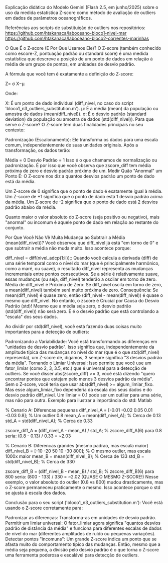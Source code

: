 Explicação didática do Modelo Gemini (Flash 2.5, em junho/2025) sobre o uso da medida estatística Z-score como método de avaliação de outliers em dados de parâmetros oceanográficos.

Referências aos scripts de substituição de outliers nos repositórios:
https://github.com/htakanaca/laboceano-bloco1-nivel-mar
https://github.com/htakanaca/laboceano-bloco2-correntes-marinhas


O Que É o Z-score (E Por Que Usamos Ele)?
O Z-score (também conhecido como escore-Z, pontuação padrão ou standard score) é uma medida estatística que descreve a posição de um ponto de dados em relação à média de um grupo de pontos, em unidades de desvio padrão.

A fórmula que você tem é exatamente a definição do Z-score:

Z= 
σ
X−μ
​
 

Onde:

X: É um ponto de dado individual (diff_nivel, no caso do script 'bloco1_n3_outliers_substitution.m').
μ: É a média (mean) da população ou amostra de dados (mean(diff_nivel)).
σ: É o desvio padrão (standard deviation) da população ou amostra de dados (std(diff_nivel)).
Para que serve o Z-score?
O Z-score tem duas finalidades principais no seu contexto:

Padronização (Escalonamento): Ele transforma os dados para uma escala comum, independentemente de suas unidades originais. Após a transformação, os dados terão:

Média = 0
Desvio Padrão = 1 Isso é o que chamamos de normalização ou padronização. É por isso que você observa que zscore_diff tem média próxima de zero e desvio padrão próximo de um.
Medir Quão "Anormal" um Ponto É: O Z-score nos diz a quantos desvios padrão um ponto de dado está da média.

Um Z-score de 0 significa que o ponto de dado é exatamente igual à média.
Um Z-score de +1 significa que o ponto de dado está 1 desvio padrão acima da média.
Um Z-score de -2 significa que o ponto de dado está 2 desvios padrão abaixo da média.

Quanto maior o valor absoluto do Z-score (seja positivo ou negativo), mais "anormal" ou incomum é aquele ponto de dado em relação ao restante do conjunto.

Por Que Você Não Vê Muita Mudança ao Subtrair a Média (mean(diff_nivel))?
Você observou que diff_nivel já está "em torno de 0" e que subtrair a média não muda muito. Isso acontece porque:

diff_nivel = diff(nivel_adcp(1:ii));: Quando você calcula a derivada (diff) de uma série temporal como o nível do mar (que é principalmente harmônico, como a maré, ou suave), o resultado diff_nivel representa as mudanças incrementais entre pontos consecutivos. Se a série é relativamente suave, essas mudanças (ou seja, diff_nivel) tenderão a oscilar em torno de zero.
Média de diff_nivel é Próxima de Zero: Se diff_nivel oscila em torno de zero, a mean(diff_nivel) também será muito próxima de zero.
Consequência: Se mean(diff_nivel) é quase zero, então (diff_nivel - mean(diff_nivel)) é quase o mesmo que diff_nivel.
No entanto, o zscore é Crucial por Causa do Desvio Padrão (std)!
Mesmo que a média seja zero, o desvio padrão (std(diff_nivel)) não será zero. E é o desvio padrão que está controlando a "escala" dos seus dados.

Ao dividir por std(diff_nivel), você está fazendo duas coisas muito importantes para a detecção de outliers:

Padronizando a Variabilidade: Você está transformando as diferenças em "unidades de desvio padrão". Isso significa que, independentemente da amplitude típica das mudanças no nível do mar (que é o que std(diff_nivel) representa), um Z-score de, digamos, 3 sempre significa "3 desvios padrão da média".
Tornando o Limiar Universal: Isso permite que você use um fator_limiar (como 2, 3, 3.5, etc.) que é universal para a detecção de outliers.
Se você disser abs(zscore_diff) >= 3, você está dizendo "quero encontrar pontos que estejam pelo menos 3 desvios padrão da média".
Sem o Z-score, você teria que usar abs(diff_nivel) >= algum_limiar_fixo. Mas esse algum_limiar_fixo dependeria da escala dos seus dados e do desvio padrão diff_nivel. Um limiar = 0.1 pode ser um outlier para uma série, mas não para outra.
Exemplo para ilustrar a importância do std:
Matlab

% Cenario A: Diferencas pequenas
diff_nivel_A = [-0.01 -0.02 0.05 0.01 -0.03 0.8]; % Um outlier 0.8
mean_A = mean(diff_nivel_A); % Cerca de 0.13
std_A = std(diff_nivel_A);   % Cerca de 0.33

zscore_diff_A = (diff_nivel_A - mean_A) / std_A;
% zscore_diff_A(6) para 0.8 seria: (0.8 - 0.13) / 0.33 = ~2.03

% Cenario B: Diferencas grandes (mesmo padrao, mas escala maior)
diff_nivel_B = [-10 -20 50 10 -30 800]; % O mesmo outlier, mas escala 1000x maior
mean_B = mean(diff_nivel_B); % Cerca de 133
std_B = std(diff_nivel_B);   % Cerca de 330

zscore_diff_B = (diff_nivel_B - mean_B) / std_B;
% zscore_diff_B(6) para 800 seria: (800 - 133) / 330 = ~2.02 (QUASE O MESMO Z-SCORE!)
Nesse exemplo, o valor absoluto do outlier (0.8 vs 800) mudou drasticamente, mas o Z-score permaneceu praticamente o mesmo. Isso acontece porque o std se ajusta à escala dos dados.

Conclusão para o seu script ('bloco1_n3_outliers_substitution.m'):
Você está usando o Z-score corretamente para:

Padronizar as diferenças: Transforma-as em unidades de desvio padrão.
Permitir um limiar universal: O fator_limiar agora significa "quantos desvios padrão de distância da média" e funciona para diferentes escalas de dados de nível do mar (diferentes amplitudes de ruído ou pequenas variações).
Detectar pontos "incomuns": Um grande Z-score indica um ponto que se afasta muito do comportamento típico das mudanças.
Então, mesmo que a média seja pequena, a divisão pelo desvio padrão é o que torna o Z-score uma ferramenta poderosa e escalável para detecção de outliers.

